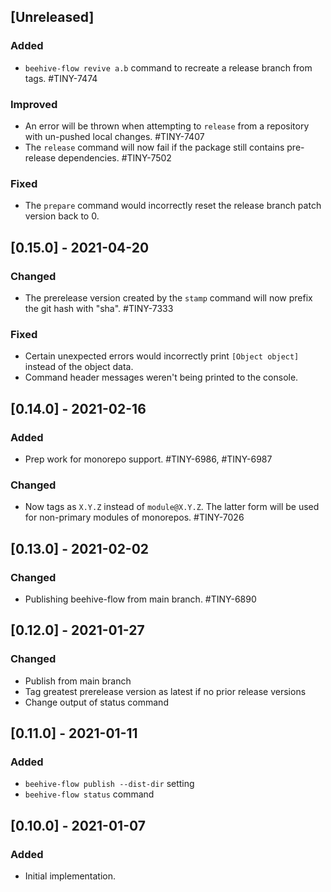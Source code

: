 ## [Unreleased]
### Added
 - `beehive-flow revive a.b` command to recreate a release branch from tags. #TINY-7474

### Improved
- An error will be thrown when attempting to `release` from a repository with un-pushed local changes. #TINY-7407
- The `release` command will now fail if the package still contains pre-release dependencies. #TINY-7502

### Fixed
 - The `prepare` command would incorrectly reset the release branch patch version back to 0.

## [0.15.0] - 2021-04-20
### Changed
 - The prerelease version created by the `stamp` command will now prefix the git hash with "sha". #TINY-7333

### Fixed
 - Certain unexpected errors would incorrectly print `[Object object]` instead of the object data.
 - Command header messages weren't being printed to the console.

## [0.14.0] - 2021-02-16
### Added
 - Prep work for monorepo support. #TINY-6986, #TINY-6987

### Changed
 - Now tags as `X.Y.Z` instead of `module@X.Y.Z`. The latter form will be used for non-primary modules of monorepos. #TINY-7026

## [0.13.0] - 2021-02-02
### Changed
 - Publishing beehive-flow from main branch. #TINY-6890

## [0.12.0] - 2021-01-27
### Changed
 - Publish from main branch
 - Tag greatest prerelease version as latest if no prior release versions
 - Change output of status command

## [0.11.0] - 2021-01-11
### Added
 - `beehive-flow publish --dist-dir` setting
 - `beehive-flow status` command

## [0.10.0] - 2021-01-07
### Added
 - Initial implementation.
